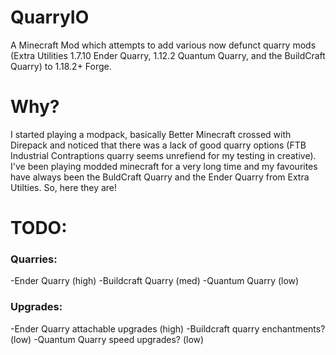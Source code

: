 # QuarryIO
A Minecraft Mod which attempts to add various now defunct quarry mods (Extra Utilities 1.7.10 Ender Quarry, 1.12.2 Quantum Quarry, and the BuildCraft Quarry) to 1.18.2+ Forge.
# Why?
I started playing a modpack, basically Better Minecraft crossed with Direpack and noticed that there was a lack of good quarry options 
(FTB Industrial Contraptions quarry seems unrefiend for my testing in creative). 
I've been playing modded minecraft for a very long time and my favourites have always been the BuldCraft Quarry and the Ender Quarry from Extra Utilties. 
So, here they are!
# TODO:
### Quarries:
-Ender Quarry (high)
-Buildcraft Quarry (med)
-Quantum Quarry (low)
### Upgrades:
-Ender Quarry attachable upgrades (high)
-Buildcraft quarry enchantments? (low)
-Quantum Quarry speed upgrades? (low)
